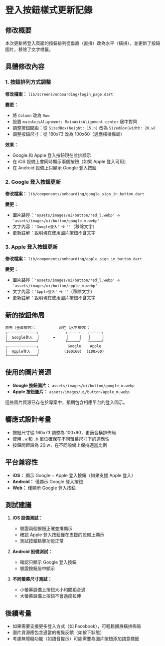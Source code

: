 # 登入按鈕樣式更新記錄

## 修改概要

本次更新將登入頁面的按鈕排列從垂直（直排）改為水平（橫排），並更新了按鈕圖片，移除了文字標籤。

## 具體修改內容

### 1. 按鈕排列方式調整

**修改檔案：** `lib/screens/onboarding/login_page.dart`

**變更：**
- 將 `Column` 改為 `Row`
- 設置 `mainAxisAlignment: MainAxisAlignment.center` 居中對齊
- 調整按鈕間距：從 `SizedBox(height: 15.h)` 改為 `SizedBox(width: 20.w)`
- 調整按鈕尺寸：從 160x73 改為 100x60（適應橫排佈局）

**效果：**
- Google 和 Apple 登入按鈕現在並排顯示
- 在 iOS 設備上會同時顯示兩個按鈕（如果 Apple 登入可用）
- 在 Android 設備上只顯示 Google 登入按鈕

### 2. Google 登入按鈕更新

**修改檔案：** `lib/components/onboarding/google_sign_in_button.dart`

**變更：**
- 圖片路徑：`'assets/images/ui/button/red_l.webp'` → `'assets/images/ui/button/google_m.webp'`
- 文字內容：`'Google登入'` → `''`（移除文字）
- 更新註解：說明現在使用圖片按鈕不含文字

### 3. Apple 登入按鈕更新

**修改檔案：** `lib/components/onboarding/apple_sign_in_button.dart`

**變更：**
- 圖片路徑：`'assets/images/ui/button/red_l.webp'` → `'assets/images/ui/button/apple_m.webp'`
- 文字內容：`'Apple登入'` → `''`（移除文字）
- 更新註解：說明現在使用圖片按鈕不含文字

## 新的按鈕佈局

```
原先（垂直排列）：          現在（水平排列）：
┌─────────────┐            ┌─────┐   ┌─────┐
│  Google登入  │      →     │     │   │     │
└─────────────┘            └─────┘   └─────┘
┌─────────────┐             Google    Apple
│  Apple登入   │           (100x60)  (100x60)
└─────────────┘
```

## 使用的圖片資源

- **Google 按鈕圖片：** `assets/images/ui/button/google_m.webp`
- **Apple 按鈕圖片：** `assets/images/ui/button/apple_m.webp`

這些圖片資源已存在於專案中，預期包含相應平台的登入圖示。

## 響應式設計考量

- 按鈕尺寸從 160x73 調整為 100x60，更適合橫排佈局
- 使用 `.w` 和 `.h` 單位確保在不同螢幕尺寸下的適應性
- 按鈕間距設為 20.w，在不同設備上保持適當比例

## 平台兼容性

- **iOS：** 顯示 Google + Apple 登入按鈕（如果支援 Apple 登入）
- **Android：** 僅顯示 Google 登入按鈕
- **Web：** 僅顯示 Google 登入按鈕

## 測試建議

1. **iOS 設備測試：**
   - 驗證兩個按鈕正確並排顯示
   - 確認 Apple 登入按鈕僅在支援的設備上顯示
   - 測試按鈕點擊功能正常

2. **Android 設備測試：**
   - 確認只顯示 Google 登入按鈕
   - 驗證按鈕居中顯示

3. **不同螢幕尺寸測試：**
   - 小螢幕設備上按鈕大小和間距合適
   - 大螢幕設備上按鈕不會過度拉伸

## 後續考量

- 如果需要支援更多登入方式（如 Facebook），可輕鬆擴展橫排佈局
- 圖片資源應包含適當的視覺反饋（如按下狀態）
- 考慮無障礙功能（如語音提示）可能需要為圖片按鈕添加語意標籤
